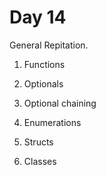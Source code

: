 # Day 14

General Repitation.

1. Functions

2. Optionals

3. Optional chaining

4. Enumerations

5. Structs

6. Classes
